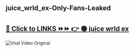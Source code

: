 
 ## juice_wrld_ex-Only-Fans-Leaked

# <h2><a href="https://clipsfans.com/juice_wrld_ex&ref=git">🔗 Click to LINKS ⏩⏩ 👉 🟢 juice wrld ex </a></h2>

<a href="https://clipsfans.com/juice_wrld_ex&ref=git" rel="nofollow" data-target="animated-image.originalLink"><img src="https://i.ibb.co.com/xMMVF88/686577567.gif" alt="Viral Video Original" style="max-width: 100%; display: inline-block;" data-target="animated-image.originalImage"></a>
